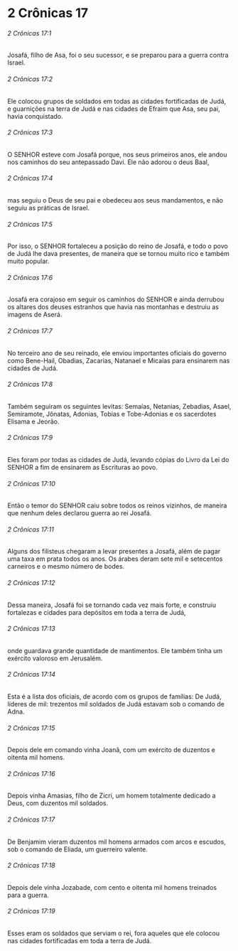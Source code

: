 # 2 Crônicas 17

###### 2 Crônicas 17:1

Josafá, filho de Asa, foi o seu sucessor, e se preparou para a guerra contra Israel.

###### 2 Crônicas 17:2

Ele colocou grupos de soldados em todas as cidades fortificadas de Judá, e guarnições na terra de Judá e nas cidades de Efraim que Asa, seu pai, havia conquistado.

###### 2 Crônicas 17:3

O SENHOR esteve com Josafá porque, nos seus primeiros anos, ele andou nos caminhos do seu antepassado Davi. Ele não adorou o deus Baal,

###### 2 Crônicas 17:4

mas seguiu o Deus de seu pai e obedeceu aos seus mandamentos, e não seguiu as práticas de Israel.

###### 2 Crônicas 17:5

Por isso, o SENHOR fortaleceu a posição do reino de Josafá, e todo o povo de Judá lhe dava presentes, de maneira que se tornou muito rico e também muito popular.

###### 2 Crônicas 17:6

Josafá era corajoso em seguir os caminhos do SENHOR e ainda derrubou os altares dos deuses estranhos que havia nas montanhas e destruiu as imagens de Aserá.

###### 2 Crônicas 17:7

No terceiro ano de seu reinado, ele enviou importantes oficiais do governo como Bene-Hail, Obadias, Zacarias, Natanael e Micaías para ensinarem nas cidades de Judá.

###### 2 Crônicas 17:8

Também seguiram os seguintes levitas: Semaías, Netanias, Zebadias, Asael, Semiramote, Jônatas, Adonias, Tobias e Tobe-Adonias e os sacerdotes Elisama e Jeorão.

###### 2 Crônicas 17:9

Eles foram por todas as cidades de Judá, levando cópias do Livro da Lei do SENHOR a fim de ensinarem as Escrituras ao povo.

###### 2 Crônicas 17:10

Então o temor do SENHOR caiu sobre todos os reinos vizinhos, de maneira que nenhum deles declarou guerra ao rei Josafá.

###### 2 Crônicas 17:11

Alguns dos filisteus chegaram a levar presentes a Josafá, além de pagar uma taxa em prata todos os anos. Os árabes deram sete mil e setecentos carneiros e o mesmo número de bodes.

###### 2 Crônicas 17:12

Dessa maneira, Josafá foi se tornando cada vez mais forte, e construiu fortalezas e cidades para depósitos em toda a terra de Judá,

###### 2 Crônicas 17:13

onde guardava grande quantidade de mantimentos. Ele também tinha um exército valoroso em Jerusalém.

###### 2 Crônicas 17:14

Esta é a lista dos oficiais, de acordo com os grupos de famílias: De Judá, líderes de mil: trezentos mil soldados de Judá estavam sob o comando de Adna.

###### 2 Crônicas 17:15

Depois dele em comando vinha Joanã, com um exército de duzentos e oitenta mil homens.

###### 2 Crônicas 17:16

Depois vinha Amasias, fílho de Zicri, um homem totalmente dedicado a Deus, com duzentos mil soldados.

###### 2 Crônicas 17:17

De Benjamim vieram duzentos mil homens armados com arcos e escudos, sob o comando de Eliada, um guerreiro valente.

###### 2 Crônicas 17:18

Depois dele vinha Jozabade, com cento e oitenta mil homens treinados para a guerra.

###### 2 Crônicas 17:19

Esses eram os soldados que serviam o rei, fora aqueles que ele colocou nas cidades fortificadas em toda a terra de Judá.

